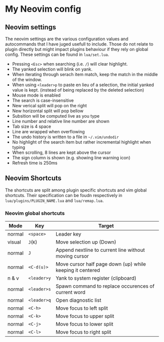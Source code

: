 # My Neovim config

## Neovim settings

The neovim settings are the various configuration values and autocommands that I have juged usefull to include. Those do not relate to plugin directly but might impact plugins behaviour if they rely on global config. These settings can be found in `lua/set.lua`.

- Pressing `<Esc>` when searching (i.e. `/`) will clear highlight.
- The yanked selection will blink on yank.
- When iterating through serach item match, keep the match in the middle of the window.
- When using `<leader>p` to paste en lieu of a selection, the initial yanked value is kept. (instead of being replaced by the deleted selection)
- Mouse mode is enabled
- The search is case-insensitive
- New verical split will pop on the right
- New horizontal split will pop bellow
- Subsition will be computed live as you type
- Line number and relative line number are shown
- Tab size is 4 space
- Line are wrapped when overflowing
- The undo history is written to a file in `~/.vim/undodir`
- No highlight of the search item but rather incremental highlight when typing
- When scrolling, 8 lines are kept above the cursor
- The sign column is shown (e.g. showing line warning icon)
- Refresh time is 250ms

## Neovim Shortcuts

The shortcuts are split among plugin specific shortcuts and vim global shortcuts. Their specification can be foudn respectively in `lua/plugins/PLUGIN_NAME.lua` and `lua/remap.lua`.

### Neovim global shortcuts

|Mode   |Key    |Target         |
|-------|-------|---------------|
|normal |`<space>`  |Leader key  |
|visual |`J`(`K`)   |Move selection up (Down)|
|normal |`J`        |Append nextline to current line without moving cursor|
|normal |`<C-d(u)>` |Move cursor half page down (up) while keeping it centered|
|n & v  |`<leader>y`|Yank to system register (clipboard)|
|normal |`<leader>s`|Spawn command to replace occurences of current word|
|normal |`<leader>q`|Open diagnostic list|
|normal |`<C-h>`    |Move focus to left split|
|normal |`<C-k>`    |Move focus to upper split|
|normal |`<C-j>`    |Move focus to lower split|
|normal |`<C-l>`    |Move focus to right split|
